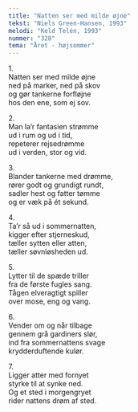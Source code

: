 ```yaml
---
title: "Natten ser med milde øjne"
tekst: "Niels Green-Hansen, 1993"
melodi: "Keld Telén, 1993"
nummer: "328"
tema: "Året - højsommer"
---
```

1.<br>
Natten ser med milde øjne<br>
ned på marker, ned på skov<br>
og gør tankerne forfløjne<br>
hos den ene, som ej sov.<br>

2.<br>
Man la’r fantasien strømme<br>
ud i rum og ud i tid,<br>
repeterer rejsedrømme<br>
ud i verden, stor og vid.<br>

3.<br>
Blander tankerne med drømme,<br>
rører godt og grundigt rundt,<br>
sadler hest og fatter tømme<br>
og er væk på ét sekund.<br>

4.<br>
Ta’r så ud i sommernatten,<br>
kigger efter stjerneskud,<br>
tæller sytten eller atten,<br>
tæller søvnløsheden ud.<br>

5.<br>
Lytter til de spæde triller<br>
fra de første fugles sang.<br>
Tågen elveragtigt spiller<br>
over mose, eng og vang.<br>

6.<br>
Vender om og når tilbage<br>
gennem grå gardiners slør,<br>
ind fra sommernattens svage<br>
krydderduftende kulør.<br>

7.<br>
Ligger atter med fornyet<br>
styrke til at synke ned.<br>
Og et sted i morgengryet<br>
rider nattens drøm af sted.<br>
